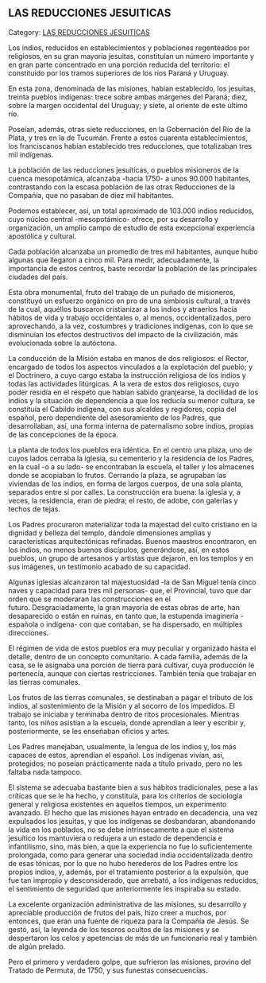 ## LAS REDUCCIONES JESUITICAS

Category: [LAS REDUCCIONES JESUITICAS](http://descubrircorrientes.com.ar/2012/index.php/2871-historia-desde-el-origen-hasta-1814/de-la-ciudad-a-la-provincia-periodo-1750-1800/las-reducciones-jesuiticas)

Los indios, reducidos en establecimientos y poblaciones regenteados por religiosos, en su gran mayoría jesuitas, constituían un número importante y en gran parte concentrado en una porción reducida del territorio: el constituido por los tramos superiores de los ríos Paraná y Uruguay.

En esta zona, denominada de las misiones, habían establecido, los jesuitas, treinta pueblos indígenas: trece sobre ambas márgenes del Paraná; diez, sobre la margen occidental del Uruguay; y siete, al oriente de este último río.

Poseían, además, otras siete reducciones, en la Gobernación del Río de la Plata, y tres en la de Tucumán. Frente a estos cuarenta establecimientos, los franciscanos habían establecido tres reducciones, que totalizaban tres mil indígenas.

La población de las reducciones jesuíticas, o pueblos misioneros de la cuenca mesopotámica, alcanzaba -hacia 1750- a unos 90.000 habitantes, contrastando con la escasa población de las otras Reducciones de la Compañía, que no pasaban de diez mil habitantes.

Podemos establecer, así, un total aproximado de 103.000 indios reducidos, cuyo núcleo central -mesopotámico- ofrece, por su desarrollo y organización, un amplio campo de estudio de esta excepcional experiencia apostólica y cultural.

Cada población alcanzaba un promedio de tres mil habitantes, aunque hubo algunas que llegaron a cinco mil. Para medir, adecuadamente, la importancia de estos centros, baste recordar la población de las principales ciudades del país.

Esta obra monumental, fruto del trabajo de un puñado de misioneros, constituyó un esfuerzo orgánico en pro de una simbiosis cultural, a través de la cual, aquéllos buscaron cristianizar a los indios y atraerlos hacía hábitos de vida y trabajo occidentales o, al menos, occidentalizados, pero aprovechando, a la vez, costumbres y tradiciones indígenas, con lo que se disminuían los efectos destructivos del impacto de la civilización, más evolucionada sobre la autóctona.

La conducción de la Misión estaba en manos de dos religiosos: el Rector, encargado de todos los aspectos vinculados a la explotación del pueblo; y el Doctrinero, a cuyo cargo estaba la instrucción religiosa de los indios y todas las actividades litúrgicas. A la vera de estos dos religiosos, cuyo poder residía en el respeto que habían sabido granjearse, la docilidad de los indios y la situación de dependencia a que los reducía su menor cultura, se constituía el Cabildo indígena, con sus alcaldes y regidores, copia del español, pero dependiente del asesoramiento de los Padres, que desarrollaban, así, una forma interna de paternalismo sobre indios, propias de las concepciones de la época.

La planta de todos los pueblos era idéntica. En el centro una plaza, uno de cuyos lados cerraba la iglesia, su cementerio y la residencia de los Padres, en la cual -o a su lado- se encontraban la escuela, el taller y los almacenes donde se acopiaban lo frutos. Cerrando la plaza, se agrupaban las viviendas de los indios, en forma de largos cuerpos, de una sola planta, separados entre sí por calles. La construcción era buena: la iglesia y, a veces, la residencia, eran de piedra; el resto, de adobe, con galerías y techos de tejas.

Los Padres procuraron materializar toda la majestad del culto cristiano en la dignidad y belleza del templo, dándole dimensiones amplias y características arquitectónicas refinadas. Buenos maestros encontraron, en los indios, no menos buenos discípulos, generándose, así, en estos pueblos, un grupo de artesanos y artistas que dejaron, en los templos y en sus imágenes, un testimonio acabado de su capacidad.

Algunas iglesias alcanzaron tal majestuosidad -la de San Miguel tenía cinco naves y capacidad para tres mil personas- que, el Provincial, tuvo que dar orden que se moderaran las construcciones en el futuro. Desgraciadamente, la gran mayoría de estas obras de arte, han desaparecido o están en ruinas, en tanto que, la estupenda imaginería -española o indígena- con que contaban, se ha dispersado, en múltiples direcciones.

El régimen de vida de estos pueblos era muy peculiar y organizado hasta el detalle, dentro de un concepto comunitario. A cada familia, además de la casa, se le asignaba una porción de tierra para cultivar, cuya producción le pertenecía, aunque con ciertas restricciones. También tenía que trabajar en las tierras comunales.

Los frutos de las tierras comunales, se destinaban a pagar el tributo de los indios, al sostenimiento de la Misión y al socorro de los impedidos. El trabajo se iniciaba y terminaba dentro de ritos procesionales. Mientras tanto, los niños asistían a la escuela, donde aprendían a leer y escribir y, posteriormente, se les enseñaban oficios y artes.

Los Padres manejaban, usualmente, la lengua de los indios y, los más capaces de estos, aprendían el español. Los indígenas vivían, así, protegidos; no poseían prácticamente nada a título privado, pero no les faltaba nada tampoco.

El sistema se adecuaba bastante bien a sus hábitos tradicionales, pese a las críticas que se le ha hecho, y constituía, para los criterios de sociología general y religiosa existentes en aquellos tiempos, un experimento avanzado. El hecho que las misiones hayan entrado en decadencia, una vez expulsados los jesuitas, y que los indígenas se desbandaran, abandonando la vida en los poblados, no se debe intrínsecamente a que el sistema jesuítico los mantuviera o redujera a un estado de dependencia e infantilismo, sino, más bien, a que la experiencia no fue lo suficientemente prolongada, como para generar una sociedad india occidentalizada dentro de esas tónicas, por lo que no hubo herederos de los Padres entre los propios indios, y, además, por el tratamiento posterior a la expulsión, que fue tan impropio y desconsiderado, que arrebató, a los indígenas reducidos, el sentimiento de seguridad que anteriormente les inspiraba su estado.

La excelente organización administrativa de las misiones, su desarrollo y apreciable producción de frutos del país, hizo creer a muchos, por entonces, que eran una fuente de riqueza para la Compañía de Jesús. Se gestó, así, la leyenda de los tesoros ocultos de las misiones y se despertaron los celos y apetencias de más de un funcionario real y también de algún prelado.

Pero el primero y verdadero golpe, que sufrieron las misiones, provino del Tratado de Permuta, de 1750, y sus funestas consecuencias.